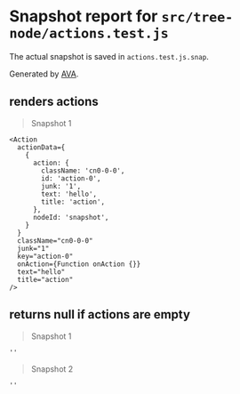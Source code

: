 # Snapshot report for `src/tree-node/actions.test.js`

The actual snapshot is saved in `actions.test.js.snap`.

Generated by [AVA](https://ava.li).

## renders actions

> Snapshot 1

    <Action
      actionData={
        {
          action: {
            className: 'cn0-0-0',
            id: 'action-0',
            junk: '1',
            text: 'hello',
            title: 'action',
          },
          nodeId: 'snapshot',
        }
      }
      className="cn0-0-0"
      junk="1"
      key="action-0"
      onAction={Function onAction {}}
      text="hello"
      title="action"
    />

## returns null if actions are empty

> Snapshot 1

    ''

> Snapshot 2

    ''
